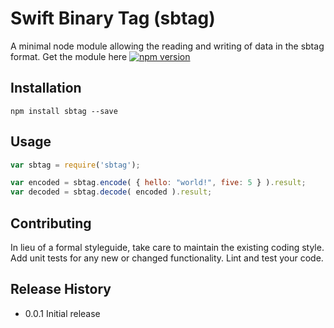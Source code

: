Swift Binary Tag (sbtag)
=========

A minimal node module allowing the reading and writing of data in the sbtag format.
Get the module here [![npm version](https://badge.fury.io/js/sbtag.svg)](https://badge.fury.io/js/sbtag)

## Installation

```shell
npm install sbtag --save
```

## Usage

```js
var sbtag = require('sbtag');

var encoded = sbtag.encode( { hello: "world!", five: 5 } ).result;
var decoded = sbtag.decode( encoded ).result;
```

## Contributing

In lieu of a formal styleguide, take care to maintain the existing coding style.
Add unit tests for any new or changed functionality. Lint and test your code.

## Release History

* 0.0.1 Initial release
